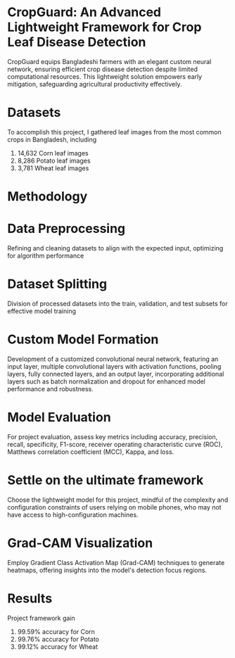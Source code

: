# CropGuard: An Advanced Lightweight Framework for Crop Leaf Disease Detection
CropGuard equips Bangladeshi farmers with an elegant custom neural network, ensuring efficient crop disease detection despite limited computational resources. This lightweight solution empowers early mitigation, safeguarding agricultural productivity effectively.
# Datasets
To accomplish this project, I gathered leaf images from the most common crops in Bangladesh, including
1. 14,632 Corn leaf images
2. 8,286 Potato leaf images
3. 3,781 Wheat leaf images
# Methodology
# Data Preprocessing
Refining and cleaning datasets to align with the expected input, optimizing for algorithm performance
# Dataset Splitting
Division of processed datasets into the train, validation, and test subsets for effective model training
# Custom Model Formation
Development of a customized convolutional neural network, featuring an input layer, multiple convolutional layers with activation functions, pooling layers, fully connected layers, and an output layer, incorporating additional layers such as batch normalization and dropout for enhanced model performance and robustness.
# Model Evaluation
For project evaluation, assess key metrics including accuracy, precision, recall, specificity, F1-score, receiver operating characteristic curve (ROC), Matthews correlation coefficient (MCC), Kappa, and loss.
# Settle on the ultimate framework
Choose the lightweight model for this project, mindful of the complexity and configuration constraints of users relying on mobile phones, who may not have access to high-configuration machines.
# Grad-CAM Visualization
Employ Gradient Class Activation Map (Grad-CAM) techniques to generate heatmaps, offering insights into the model's detection focus regions.
# Results
Project framework gain
1. 99.59% accuracy for Corn
2. 99.76% accuracy for Potato
3. 99.12% accuracy for Wheat
